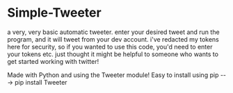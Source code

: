 # Simple-Tweeter
a very, very basic automatic tweeter. enter your desired tweet and run the program, and it will tweet from your dev account. i've redacted my tokens here for security, so if you wanted to use this code, you'd need to enter your tokens etc. just thought it might be helpful to someone who wants to get started working with twitter!

Made with Python and using the Tweeter module! Easy to install using pip ---> pip install Tweeter

